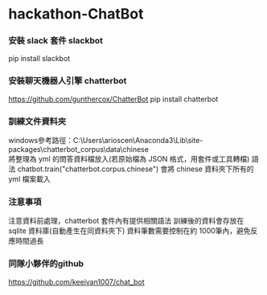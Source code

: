 # hackathon-ChatBot

### 安裝 slack 套件 slackbot
pip install slackbot

### 安裝聊天機器人引擎 chatterbot
https://github.com/gunthercox/ChatterBot
pip install chatterbot

### 訓練文件資料夾
windows參考路徑：C:\Users\arioscen\Anaconda3\Lib\site-packages\chatterbot_corpus\data\chinese\
將整理為 yml 的問答資料檔放入(若原始檔為 JSON 格式，用套件或工具轉檔)
語法 chatbot.train("chatterbot.corpus.chinese") 會將 chinese 資料夾下所有的 yml 檔案載入

### 注意事項
注意資料前處理，chatterbot 套件內有提供相關語法
訓練後的資料會存放在 sqlite 資料庫(自動產生在同資料夾下)
資料筆數需要控制在約 1000筆內，避免反應時間過長

### 同隊小夥伴的github
https://github.com/keeivan1007/chat_bot